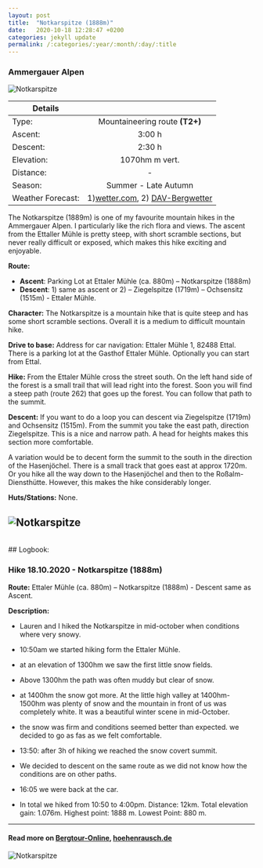 ```yaml
---
layout: post
title:  "Notkarspitze (1888m)"
date:   2020-10-18 12:28:47 +0200
categories: jekyll update
permalink: /:categories/:year/:month/:day/:title
---
```

### Ammergauer Alpen
![Notkarspitze](/hikingblog.github.io/assets/img/hiking/Notkarspitze-1.jpg)


| Details       |               |
| ------------- |:-------------:|
| Type:         | Mountaineering route **(T2+)** |
| Ascent:       | 3:00 h      |
| Descent:      | 2:30 h        |
| Elevation:    | 1070hm m vert.  |
| Distance:     | -       |
| Season:       |  Summer - Late Autumn  |
| Weather Forecast:   | 1)[wetter.com](https://www.wetter.com/deutschland/ettal/DE0002755.html),  2) [DAV-Bergwetter](https://www.alpenverein.de/DAV-Services/Bergwetter/Allgaeu-Karwendel-Ammergau-Zugspitze-Arlberg)|

The Notkarspitze (1889m) is one of my favourite mountain hikes in the Ammergauer Alpen. I particularly like the rich flora and views. The ascent from the Ettaller Mühle is pretty steep, with short scramble sections, but never really difficult or exposed, which makes this hike exciting and enjoyable.


**Route:**
- __Ascent__: Parking Lot at Ettaler Mühle (ca. 880m) – Notkarspitze (1888m)
- __Descent__: 1) same as ascent or 2) – Ziegelspitze (1719m) – Ochsensitz (1515m) -  Ettaler Mühle.

**Character:** The Notkarspitze is a mountain hike that is quite steep and has some short scramble sections. Overall it is a medium to difficult mountain hike.

**Drive to base:**
Address for car navigation: Ettaler Mühle 1, 82488 Ettal. There is a parking lot at the Gasthof Ettaler Mühle. Optionally you can start from Ettal.

**Hike:**
From the Ettaler Mühle cross the street south. On the left hand side of the forest is a small trail that will lead right into the forest. Soon you will find a steep path (route 262) that goes up the forest. You can follow that path to the summit.

**Descent:**
If you want to do a loop you can descent via Ziegelspitze (1719m) and Ochsensitz (1515m). From the summit you take the east path, direction Ziegelspitze. This is a nice and narrow path. A head for heights makes this section more comfortable.

A variation would be to decent form the summit to the south in the direction of the Hasenjöchel. There is a small track that goes east at approx 1720m. Or you hike all the way down to the Hasenjöchel and then to the Roßalm-Diensthütte. However, this makes the hike considerably longer.


**Huts/Stations:** None.


![Notkarspitze](/hikingblog.github.io/assets/img/hiking/Notkarspitze-2.jpg)
-------
<br>
## Logbook:

### Hike 18.10.2020 - Notkarspitze (1888m)
**Route:**  Ettaler Mühle (ca. 880m) – Notkarspitze (1888m) - Descent same as Ascent.

**Description:**
- Lauren and I hiked the Notkarspitze in mid-october when conditions where very snowy.
- 10:50am we started hiking form the Ettaler Mühle.
- at an elevation of 1300hm we saw the first little snow fields.
- Above 1300hm the path was often muddy but clear of snow.
- at 1400hm the snow got more. At the little high valley at 1400hm-1500hm was plenty of snow and the mountain in front of us was completely white. It was a beautiful winter scene in mid-October.
- the snow was firm and conditions seemed better than expected. we decided to go as fas as we felt comfortable.
- 13:50: after 3h of hiking we reached the snow covert summit.
- We decided to descent on the same route as we did not know how the conditions are on other paths.
- 16:05 we were back at the car.

- In total we hiked from 10:50 to 4:00pm. Distance: 12km. Total elevation gain: 1.076m. Highest point: 1888 m. Lowest Point: 880 m.



---

#### Read more on [Bergtour-Online](https://www.bergtour-online.de/bergtouren/bergwanderungen/schwer/notkarspitze-wanderung-ettal/), [hoehenrausch.de](https://www.hoehenrausch.de/berge/notkarspitze/)

![Notkarspitze](/hikingblog.github.io/assets/img/hiking/Notkarspitze-4.jpg)
